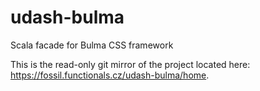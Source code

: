 # udash-bulma
Scala facade for Bulma CSS framework

This is the read-only git mirror of the project located here:
https://fossil.functionals.cz/udash-bulma/home.
